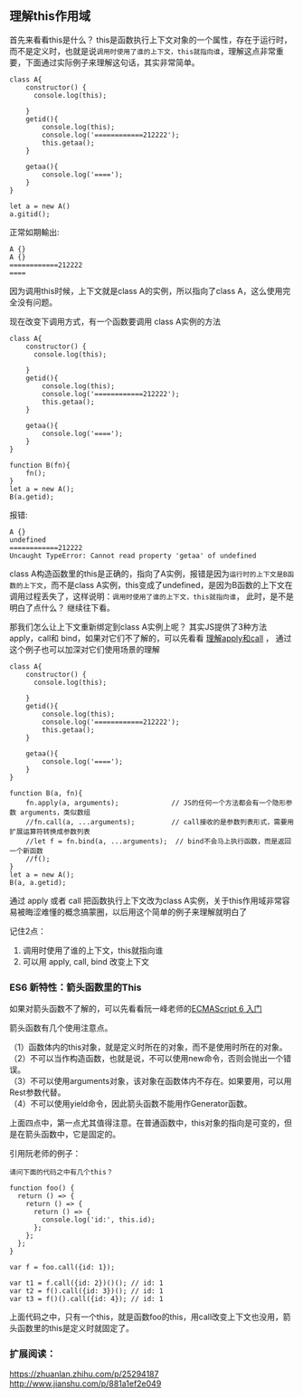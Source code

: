 ## 理解this作用域

首先来看看this是什么？ this是函数执行上下文对象的一个属性，存在于运行时，而不是定义时，也就是说`调用时使用了谁的上下文，this就指向谁`，理解这点非常重要，下面通过实际例子来理解这句话，其实非常简单。
```
class A{
	constructor() {
      console.log(this);

  	}
	getid(){
		console.log(this);
		console.log('============212222');
		this.getaa();
	}

	getaa(){
		console.log('====');
	}
}

let a = new A()
a.gitid();
```

正常如期輸出:
```
A {}
A {}
============212222
====
```
因为调用this时候，上下文就是class A的实例，所以指向了class A，这么使用完全没有问题。

现在改变下调用方式，有一个函数要调用 class A实例的方法
```
class A{
	constructor() {
      console.log(this);

  	}
	getid(){
		console.log(this);
		console.log('============212222');
		this.getaa();
	}

	getaa(){
		console.log('====');
	}
}

function B(fn){
	fn();
}
let a = new A();
B(a.getid);
```

报错:
```
A {}
undefined
============212222
Uncaught TypeError: Cannot read property 'getaa' of undefined
```

class A构造函数里的this是正确的，指向了A实例，报错是因为`运行时的上下文是B函数的上下文`，而不是class A实例，this变成了undefined，是因为B函数的上下文在调用过程丢失了，这样说明：`调用时使用了谁的上下文，this就指向谁`， 此时，是不是明白了点什么？ 继续往下看。


那我们怎么让上下文重新绑定到class A实例上呢？ 其实JS提供了3种方法apply，call和 bind，如果对它们不了解的，可以先看看 [理解apply和call](https://github.com/daviscai/get-node/blob/master/understand/js_apply_call.md) ， 通过这个例子也可以加深对它们使用场景的理解

```
class A{
	constructor() {
      console.log(this);

  	}
	getid(){
		console.log(this);
		console.log('============212222');
		this.getaa();
	}

	getaa(){
		console.log('====');
	}
}

function B(a, fn){
	fn.apply(a, arguments);      		// JS的任何一个方法都会有一个隐形参数 arguments，类似数组
	//fn.call(a, ...arguments);  		// call接收的是参数列表形式，需要用扩展运算符转换成参数列表
	//let f = fn.bind(a, ...arguments);  // bind不会马上执行函数，而是返回一个新函数
    //f();
}
let a = new A();
B(a, a.getid);
```

通过 apply 或者 call 把函数执行上下文改为class A实例，关于this作用域非常容易被晦涩难懂的概念搞蒙圈，以后用这个简单的例子来理解就明白了

记住2点：  
1. 调用时使用了谁的上下文，this就指向谁   
2. 可以用 apply, call, bind 改变上下文


### ES6 新特性：箭头函数里的This

如果对箭头函数不了解的，可以先看看阮一峰老师的[ECMAScript 6 入门](http://es6.ruanyifeng.com/#docs/function#箭头函数)

箭头函数有几个使用注意点。

（1）函数体内的this对象，就是定义时所在的对象，而不是使用时所在的对象。  
（2）不可以当作构造函数，也就是说，不可以使用new命令，否则会抛出一个错误。    
（3）不可以使用arguments对象，该对象在函数体内不存在。如果要用，可以用Rest参数代替。   
（4）不可以使用yield命令，因此箭头函数不能用作Generator函数。  

上面四点中，第一点尤其值得注意。在普通函数中，this对象的指向是可变的，但是在箭头函数中，它是固定的。

引用阮老师的例子：
```
请问下面的代码之中有几个this？

function foo() {
  return () => {
    return () => {
      return () => {
        console.log('id:', this.id);
      };
    };
  };
}

var f = foo.call({id: 1});

var t1 = f.call({id: 2})()(); // id: 1
var t2 = f().call({id: 3})(); // id: 1
var t3 = f()().call({id: 4}); // id: 1
```
上面代码之中，只有一个this，就是函数foo的this，用call改变上下文也没用，箭头函数里的this是定义时就固定了。


### 扩展阅读：  
https://zhuanlan.zhihu.com/p/25294187  
http://www.jianshu.com/p/881a1ef2e049
